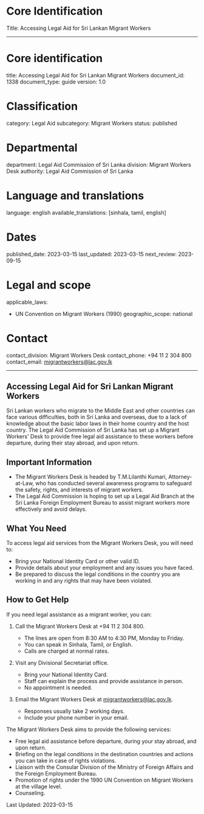 # Core Identification
Title: Accessing Legal Aid for Sri Lankan Migrant Workers

---
# Core identification
title: Accessing Legal Aid for Sri Lankan Migrant Workers
document_id: 1338
document_type: guide
version: 1.0

# Classification
category: Legal Aid
subcategory: Migrant Workers
status: published

# Departmental
department: Legal Aid Commission of Sri Lanka
division: Migrant Workers Desk
authority: Legal Aid Commission of Sri Lanka

# Language and translations
language: english
available_translations: [sinhala, tamil, english]

# Dates
published_date: 2023-03-15
last_updated: 2023-03-15
next_review: 2023-09-15

# Legal and scope
applicable_laws:
 - UN Convention on Migrant Workers (1990)
geographic_scope: national

# Contact
contact_division: Migrant Workers Desk
contact_phone: +94 11 2 304 800
contact_email: migrantworkers@lac.gov.lk

---

## Accessing Legal Aid for Sri Lankan Migrant Workers

Sri Lankan workers who migrate to the Middle East and other countries can face various difficulties, both in Sri Lanka and overseas, due to a lack of knowledge about the basic labor laws in their home country and the host country. The Legal Aid Commission of Sri Lanka has set up a Migrant Workers' Desk to provide free legal aid assistance to these workers before departure, during their stay abroad, and upon return.

## Important Information

- The Migrant Workers Desk is headed by T.M.Lilanthi Kumari, Attorney-at-Law, who has conducted several awareness programs to safeguard the safety, rights, and interests of migrant workers.
- The Legal Aid Commission is hoping to set up a Legal Aid Branch at the Sri Lanka Foreign Employment Bureau to assist migrant workers more effectively and avoid delays.

## What You Need

To access legal aid services from the Migrant Workers Desk, you will need to:

- Bring your National Identity Card or other valid ID.
- Provide details about your employment and any issues you have faced.
- Be prepared to discuss the legal conditions in the country you are working in and any rights that may have been violated.

## How to Get Help

If you need legal assistance as a migrant worker, you can:

1. Call the Migrant Workers Desk at +94 11 2 304 800.
   - The lines are open from 8:30 AM to 4:30 PM, Monday to Friday.
   - You can speak in Sinhala, Tamil, or English.
   - Calls are charged at normal rates.

2. Visit any Divisional Secretariat office.
   - Bring your National Identity Card.
   - Staff can explain the process and provide assistance in person.
   - No appointment is needed.

3. Email the Migrant Workers Desk at migrantworkers@lac.gov.lk.
   - Responses usually take 2 working days.
   - Include your phone number in your email.

The Migrant Workers Desk aims to provide the following services:

- Free legal aid assistance before departure, during your stay abroad, and upon return.
- Briefing on the legal conditions in the destination countries and actions you can take in case of rights violations.
- Liaison with the Consular Division of the Ministry of Foreign Affairs and the Foreign Employment Bureau.
- Promotion of rights under the 1990 UN Convention on Migrant Workers at the village level.
- Counseling.

Last Updated: 2023-03-15